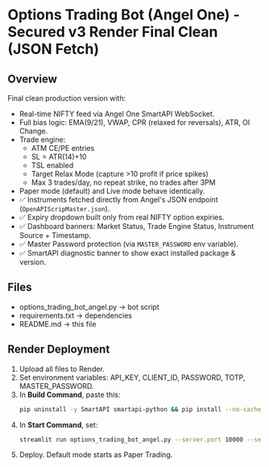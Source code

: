 # Options Trading Bot (Angel One) - Secured v3 Render Final Clean (JSON Fetch)

## Overview
Final clean production version with:
- Real-time NIFTY feed via Angel One SmartAPI WebSocket.
- Full bias logic: EMA(9/21), VWAP, CPR (relaxed for reversals), ATR, OI Change.
- Trade engine:
  - ATM CE/PE entries
  - SL = ATR(14)+10
  - TSL enabled
  - Target Relax Mode (capture >10 profit if price spikes)
  - Max 3 trades/day, no repeat strike, no trades after 3PM
- Paper mode (default) and Live mode behave identically.
- ✅ Instruments fetched directly from Angel's JSON endpoint (`OpenAPIScripMaster.json`).
- ✅ Expiry dropdown built only from real NIFTY option expiries.
- ✅ Dashboard banners: Market Status, Trade Engine Status, Instrument Source + Timestamp.
- ✅ Master Password protection (via `MASTER_PASSWORD` env variable).
- ✅ SmartAPI diagnostic banner to show exact installed package & version.

## Files
- options_trading_bot_angel.py → bot script
- requirements.txt → dependencies
- README.md → this file

## Render Deployment
1. Upload all files to Render.
2. Set environment variables: API_KEY, CLIENT_ID, PASSWORD, TOTP, MASTER_PASSWORD.
3. In **Build Command**, paste this:
   ```bash
   pip uninstall -y SmartAPI smartapi-python && pip install --no-cache-dir smartapi-python==1.5.5 && pip install -r requirements.txt
   ```
4. In **Start Command**, set:
   ```bash
   streamlit run options_trading_bot_angel.py --server.port 10000 --server.address 0.0.0.0
   ```
5. Deploy. Default mode starts as Paper Trading.
